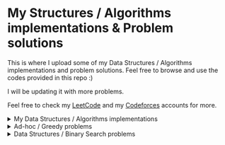 # My Structures / Algorithms implementations & Problem solutions

This is where I upload some of my Data Structures / Algorithms implementations and problem solutions.
Feel free to browse and use the codes provided in this repo :)

I will be updating it with more problems.

Feel free to check my [LeetCode](https://leetcode.com/mrmosa02/) and my [Codeforces](https://codeforces.com/profile/mosalah_02) accounts for more.

<details>
  <summary>My Data Structures / Algorithms implementations</summary>
  -  [Matrix Chain Multiplication](problems_solutions/codeforces_767A.cpp) : Get the minimum number of operations to multiply a list of 2D matrices given their dimensions. (Dynamic programming)

</details>
<details>
  <summary>Ad-hoc / Greedy problems</summary>
  -   [CodeForces 767A - SnackTower](https://codeforces.com/contest/767/problem/A) | [Solution (cpp)](DSA_implementations/matrixChainMultiplication.cpp)
  
  -   [CodeForces 1690B - Array Decrements](https://codeforces.com/problemset/problem/1690/B) | [Solution (cpp)](problems_solutions/codeforces_1690B.cpp)
  -   [CodeForces 978C - Letters](https://codeforces.com/contest/978/problem/C) | [Solution (cpp)](problems_solutions/codeforces_978C.cpp)
  -   [CodeForces 1690C - Restoring the Duration of Tasks](https://codeforces.com/contest/1690/problem/C) | [Solution (cpp)](problems_solutions/codeforces_1690C.cpp)
  -   [CodeForces 1690D - Bracket Coloring](https://codeforces.com/contest/1690/problem/D) | [Solution (cpp)](problems_solutions/codeforces_1690D.cpp)
  -   [CodeForces 1690E - Price Maximization](https://codeforces.com/contest/1690/problem/E) | [Solution (cpp)](problems_solutions/codeforces_1690E.cpp)
  -   [CodeForces 978E - Bus Video System](https://codeforces.com/contest/978/problem/E) | [Solution (cpp)](problems_solutions/codeforces_978E.cpp)
  -   [CodeForces 1829G - Hits Different](https://codeforces.com/contest/1829/problem/G) | [Solution (cpp)](problems_solutions/codeforces_1829G.cpp)
  -   [CodeForces 978G - Petya's Exams](https://codeforces.com/contest/978/problem/G) | [Solution (cpp)](problems_solutions/codeforces_978G.cpp)

</details>

<details>
  <summary>Data Structures / Binary Search problems</summary>
  
  - [Codeforces 978F - Mentors](https://codeforces.com/contest/978/problem/F) | [Solution (cpp)](problems_solutions/codeforces_978F.cpp)

</details>
